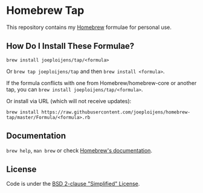 # Homebrew Tap

This repository contains my [Homebrew](http://brew.sh) formulae for personal use.

## How Do I Install These Formulae?

`brew install joeploijens/tap/<formula>`

Or `brew tap joeploijens/tap` and then `brew install <formula>`.

If the formula conflicts with one from Homebrew/homebrew-core or another tap, you
can `brew install joeploijens/tap/<formula>`.

Or install via URL (which will not receive updates):

```
brew install https://raw.githubusercontent.com/joeploijens/homebrew-tap/master/Formula/<formula>.rb
```

## Documentation

`brew help`, `man brew` or check [Homebrew's documentation](https://github.com/Homebrew/brew/tree/master/docs#readme).

## License

Code is under the [BSD 2-clause "Simplified" License](https://github.com/joeploijens/dotfiles/blob/master/LICENSE.txt).
